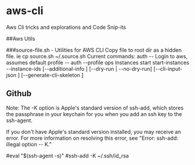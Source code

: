 # aws-cli
Aws Cli tricks and explorations and Code Snip-its

##Aws Utils

###source-file.sh - Utilities for AWS CLI
        Copy file to root dir as a hidden file. ie cp source.sh ~/.source.sh
        Current commands:
          auth    -- Login to aws, assumes default profile
                  --  auth --profile ops
Instances
  start
  start-instances
  --instance-ids <value>
  [--additional-info <value>]
  [--dry-run | --no-dry-run]
  [--cli-input-json <value>]
  [--generate-cli-skeleton <value>]

  ## Github
  Note: The -K option is Apple's standard version of ssh-add, which stores the passphrase in your keychain for you when you add an ssh key to the ssh-agent.

  If you don't have Apple's standard version installed, you may receive an error. For more information on resolving this error, see "Error: ssh-add: illegal option -- K."

  #eval "$(ssh-agent -s)"
  #ssh-add -K ~/.ssh/id_rsa
